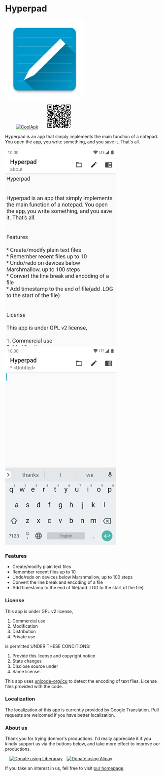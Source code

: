 # Hyperpad

![avatar](img/Hyperpad.png)

&ensp;&ensp;&ensp;&ensp;&ensp;<a href="https://www.coolapk.com/apk/top.donmor.hyperpad"><img src="https://static.coolapk.com/images/header-logo.png" height="80" alt="CoolApk" /></a>&ensp;&ensp;&ensp;&ensp;<img src="img/qr.png" height="80" alt="QrCode"/>

Hyperpad is an app that simply implements the main function of a notepad. You open the app, you write something, and you save it. That's all.

<img src="img/img01.png" width="360" height="640" alt="01"/>&emsp;&emsp;<img src="img/img02.png" width="360" height="640" alt="02" />

### Features

* Create/modify plain text files
* Remember recent files up to 10
* Undo/redo on devices below Marshmallow, up to 100 steps
* Convert the line break and encoding of a file
* Add timestamp to the end of file(add .LOG to the start of the file)

### License

This app is under GPL v2 license,

1. Commercial use
2. Modification
3. Distribution
4. Private use

is permitted UNDER THESE CONDITIONS:

1. Provide this license and copyright notice
2. State changes
3. Disclose source under
4. Same license.

This app uses [unicode-org/icu](https://github.com/unicode-org/icu) to detect the encoding of text files. License files provided with the code.

### Localization

The localization of this app is currently provided by Google Translation. Pull requests are welcomed if you have better localization.

### About us

Thank you for trying donmor's productions. I'd really appreciate it if you kindly support us via the buttons below, and take more effect to improve our productions.

&ensp;&ensp;<a href="https://liberapay.com/donmor3000/donate"><img alt="Donate using Liberapay" src="https://liberapay.com/assets/widgets/donate.svg" height="30" /></a>&ensp;&ensp;<a href="https://donmor.top/#Alipay Donation"><img alt="Donate using Alipay" src="https://img.alipay.com/sys/personalprod/style/mc/btn-index.png" height="30" /></a>

If you take an interest in us, fell free to visit [our homepage](https://donmor.top/).